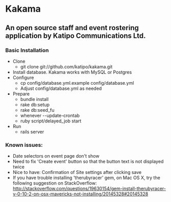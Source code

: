 # Kakama
## An open source staff and event rostering application by Katipo Communications Ltd.

### Basic Installation
* Clone
  * git clone git://github.com/katipo/kakama.git
* Install database. Kakama works with MySQL or Postgres
* Configure
  * cp config/database.yml.example config/database.yml
  * Adjust config/database.yml as needed
* Prepare
  * bundle install
  * rake db:setup
  * rake db:seed_fu
  * whenever --update-crontab
  * ruby script/delayed_job start
* Run
  * rails server

### Known issues:
* Date selectors on event page don't show
* Need to fix 'Create event' button so that the button text is not displayed twice
* Nice to have: Confirmation of Site settings after clicking save
* If you have trouble installing 'therubyracer' gem, on Mac OS X, try the
  following suggestion on StackOverflow:
    http://stackoverflow.com/questions/19630154/gem-install-therubyracer-v-0-10-2-on-osx-mavericks-not-installing/20145328#20145328
